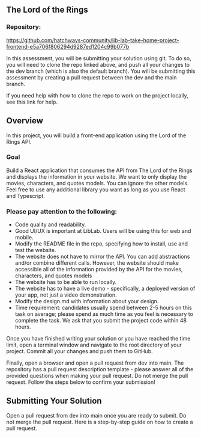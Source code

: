 ## The Lord of the Rings
### Repository: 
https://github.com/hatchways-community/lib-lab-take-home-project-frontend-e5a706f806294d9287ed1204c99b077b

In this assessment, you will be submitting your solution using git. To do so, you will need to clone the repo linked above, and push all your changes to the dev branch (which is also the default branch). You will be submitting this assessment by creating a pull request between the dev and the main branch.

If you need help with how to clone the repo to work on the project locally, see this link for help.

## Overview
In this project, you will build a front-end application using the Lord of the Rings API.

### Goal
Build a React application that consumes the API from The Lord of the Rings and displays the information in your website. We want to only display the movies, characters, and quotes models. You can ignore the other models. Feel free to use any additional library you want as long as you use React and Typescript.

### Please pay attention to the following:

- Code quality and readability.
- Good UI/UX is important at LibLab. Users will be using this for web and mobile.
- Modify the README file in the repo, specifying how to install, use and test the website.
- The website does not have to mirror the API. You can add abstractions and/or combine different calls. However, the website should make accessible all of the information provided by the API for the movies, characters, and quotes models
- The website has to be able to run locally.
- The website has to have a live demo - specifically, a deployed version of your app, not just a video demonstration.
- Modify the design.md with information about your design.
- Time requirement: candidates usually spend between 2-5 hours on this task on average; please spend as much time as you feel is necessary to complete the task. We ask that you submit the project code within 48 hours.

Once you have finished writing your solution or you have reached the time limit, open a terminal window and navigate to the root directory of your project. Commit all your changes and push them to GitHub.

Finally, open a browser and open a pull request from dev into main. The repository has a pull request description template - please answer all of the provided questions when making your pull request. Do not merge the pull request. Follow the steps below to confirm your submission!

## Submitting Your Solution

Open a pull request from dev into main once you are ready to submit. Do not merge the pull request. Here is a step-by-step guide on how to create a pull request.